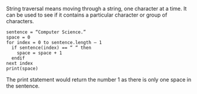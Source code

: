 String traversal means moving through a string, one character at a time. It can be used to see if it contains a particular character or group of characters.

```
sentence = “Computer Science.”
space = 0
for index = 0 to sentence.length – 1
  if sentence(index) == “ “ then
    space = space + 1
  endif
next index
print(space)
```
The print statement would return the number 1 as there is only one space in the sentence.